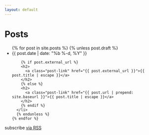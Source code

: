 ```yaml
---
layout: default
---
```


<div class="home">

  <h1 class="page-heading">Posts</h1>

  <ul class="post-list">
    {% for post in site.posts %}
      {% unless post.draft %}
      <li>
        <span class="post-meta">{{ post.date | date: "%b %-d, %Y" }}</span>

        {% if post.external_url %}
        <h2>
          <a class="post-link" href="{{ post.external_url }}">{{ post.title | escape }}</a>
        </h2>
        {% else %}
        <h2>
          <a class="post-link" href="{{ post.url | prepend: site.baseurl }}">{{ post.title | escape }}</a>
        </h2>
        {% endif %}
      </li>
      {% endunless %}
    {% endfor %}
  </ul>

  <p class="rss-subscribe">subscribe <a href="{{ "/feed.xml" | prepend: site.baseurl }}">via RSS</a></p>

</div>
